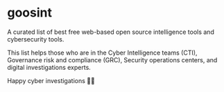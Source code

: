 # goosint
A curated list of best free web-based open source intelligence tools and cybersecurity tools.

This list helps those who are in the Cyber Intelligence teams (CTI), Governance risk and compliance (GRC), Security operations centers, and digital investigations experts.

Happy cyber investigations 🧙‍♂️
